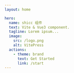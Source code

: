 ```yaml
---
layout: home

hero:
  name: shicc 组件
  text: Vite & Vue3 component.
  tagline: Lorem ipsum...
  image:
    src: /logo.png
    alt: VitePress
  actions:
    - theme: brand
      text: Get Started
      link: /start
---
```

